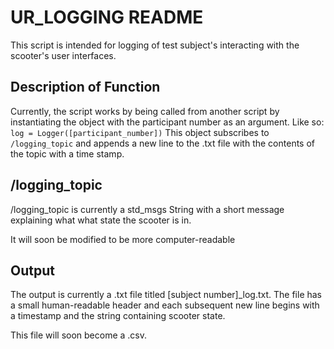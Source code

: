 <h1>UR_LOGGING README</h1>

This script is intended for logging of test subject's interacting with the scooter's user interfaces.

<h2>Description of Function</h2>

Currently, the script works by being called from another script by instantiating the object with the participant number as an argument.
Like so: ```log = Logger([participant_number])```
This object subscribes to ```/logging_topic``` and appends a new line to the .txt file with the contents of the topic with a time stamp.

<h2>/logging_topic</h2>

/logging_topic is currently a std_msgs String with a short message explaining what what state the scooter is in.

It will soon be modified to be more computer-readable

<h2>Output</h2>

The output is currently a .txt file titled \[subject number\]\_log.txt. 
The file has a small human-readable header and each subsequent new line begins with a timestamp and the string containing scooter state.

This file will soon become a .csv.
